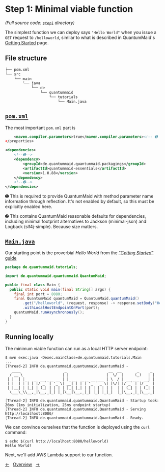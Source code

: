 # Step 1: Minimal viable function
*(Full source code: [`step1`](step1) directory)*

The simplest function we can deploy says `"Hello World"` when you issue a `GET` request to `/helloworld`, similar to what is described in QuantumMaid's [Getting Started](https://quantummaid.de/docs/01_gettingstarted.html) page.

## File structure

```bash
├── pom.xml
└── src
    └── main
        └── java
            └── de
                └── quantummaid
                    └── tutorials
                        └── Main.java
```

## [`pom.xml`](step1/pom.xml)

The most important `pom.xml` part is

<!---[CodeSnippet](step1PomXml)-->
```xml
    <maven.compiler.parameters>true</maven.compiler.parameters><!-- ➊ -->
</properties>

<dependencies>
    <!--➋-->
    <dependency>
        <groupId>de.quantummaid.quantummaid.packagings</groupId>
        <artifactId>quantummaid-essentials</artifactId>
        <version>1.0.88</version>
    </dependency>
    <!--➋-->
</dependencies>
```

➊ This is required to provide QuantumMaid with method parameter name information through reflection. It's not enabled by default, so this must be explicitly enabled here.

➋ This contains QuantumMaid reasonable defaults for dependencies, including minimal footprint alternatives to Jackson (minimal-json) and Logback (slf4j-simple). Because size matters.

## [`Main.java`](step1/src/main/java/de/quantummaid/tutorials/Main.java)

Our starting point is the proverbial *Hello World* from the [_"Getting Started"_ guide](https://quantummaid.de/docs/01_gettingstarted.html)

<!---[CodeSnippet](step1MainClass)-->
```java
package de.quantummaid.tutorials;

import de.quantummaid.quantummaid.QuantumMaid;

public final class Main {
  public static void main(final String[] args) {
    final int port = 8080;
    final QuantumMaid quantumMaid = QuantumMaid.quantumMaid()
        .get("/helloworld", (request, response) -> response.setBody("Hello World!"))
        .withLocalHostEndpointOnPort(port);
    quantumMaid.runAsynchronously();
  }
}
```

## Running locally

The minimum viable function can run as a local HTTP server endpoint:

```shell
$ mvn exec:java -Dexec.mainClass=de.quantummaid.tutorials.Main
...
[Thread-2] INFO de.quantummaid.quantummaid.QuantumMaid -
   ____                    _                   __  __       _     _
  / __ \                  | |                 |  \/  |     (_)   | |
 | |  | |_   _  __ _ _ __ | |_ _   _ _ __ ___ | \  / | __ _ _  __| |
 | |  | | | | |/ _` | '_ \| __| | | | '_ ` _ \| |\/| |/ _` | |/ _` |
 | |__| | |_| | (_| | | | | |_| |_| | | | | | | |  | | (_| | | (_| |
  \___\_\\__,_|\__,_|_| |_|\__|\__,_|_| |_| |_|_|  |_|\__,_|_|\__,_|

[Thread-2] INFO de.quantummaid.quantummaid.QuantumMaid - Startup took: 26ms (1ms initialization, 25ms endpoint startup)
[Thread-2] INFO de.quantummaid.quantummaid.QuantumMaid - Serving http://localhost:8080/
[Thread-2] INFO de.quantummaid.quantummaid.QuantumMaid - Ready.
```

We can convince ourselves that the function is deployed using the `curl` command:

```shell
$ echo $(curl http://localhost:8080/helloworld)
Hello World!
```

Next, we'll add AWS Lambda support to our function.

<!---[Nav]-->
[&larr;](01_TheCaseForLambda.md)&nbsp;&nbsp;&nbsp;[Overview](README.md)&nbsp;&nbsp;&nbsp;[&rarr;](03_AddingLambdaSupport.md)
